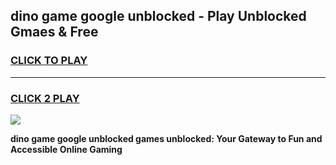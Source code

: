 
## dino game google unblocked - Play Unblocked Gmaes & Free
<h3>
<a href="https://premium.freeplayer.one?title=dino_game_google_unblocked&ref=20F">CLICK TO PLAY</a></h3>
<hr>

<h3>
<a href="https://premium.freeplayer.one?title=dino_game_google_unblocked&ref=20F">CLICK 2 PLAY</a>
  
</h3>

<a href="https://premium.freeplayer.one?title=dino_game_google_unblocked&ref=20F/"><img src="https://clearcache.store/games.png"></a>


**dino game google unblocked games unblocked: Your Gateway to Fun and Accessible Online Gaming**
